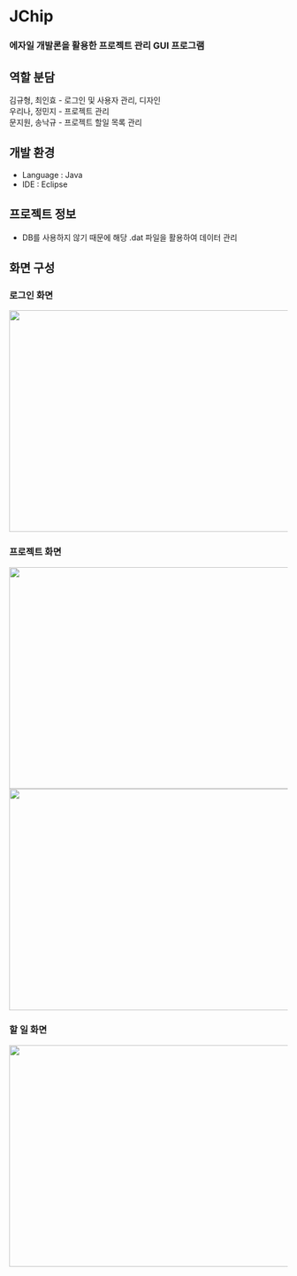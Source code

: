 # JChip
### 에자일 개발론을 활용한 프로젝트 관리 GUI 프로그램   
  
## 역할 분담
김규형, 최인효 - 로그인 및 사용자 관리, 디자인  
우리나, 정민지 - 프로젝트 관리   
문지원, 송낙규 - 프로젝트 할일 목록 관리  

## 개발 환경
- Language : Java    
- IDE : Eclipse  

## 프로젝트 정보
- DB를 사용하지 않기 때문에 해당 .dat 파일을 활용하여 데이터 관리
  
## 화면 구성   

### 로그인 화면 

<img src="https://user-images.githubusercontent.com/47417567/178788785-348bdd87-7ab4-40d3-8ba4-82e84f1f8fbe.png" width="800" height="400"/>

### 프로젝트 화면 

<img src="https://user-images.githubusercontent.com/47417567/178789016-95dfcff0-30bb-4ea7-82a8-b05ee4a35208.png" width="800" height="400"/>
  
<img src="https://user-images.githubusercontent.com/47417567/178789093-214369e8-e633-4356-aadc-a0299fde120d.png" width="800" height="400"/>

### 할 일 화면  

<img src="https://user-images.githubusercontent.com/47417567/178788932-b435f631-4c31-43dd-bb03-efa593afe0a5.png" width="800" height="400"/>


